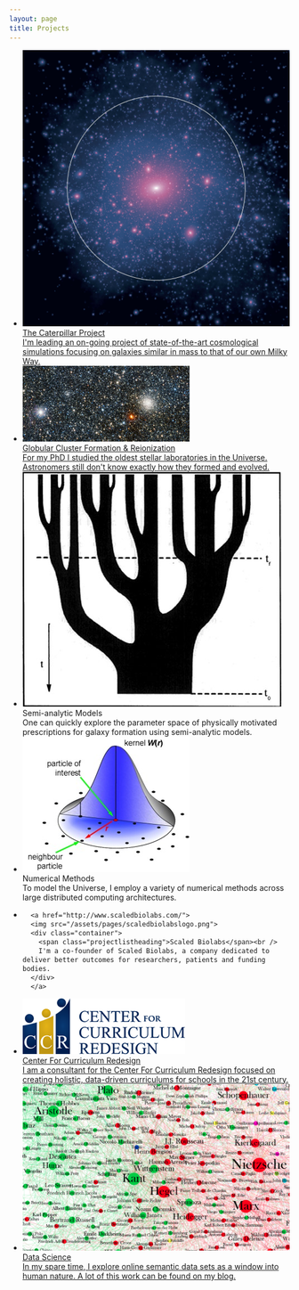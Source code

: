 ```yaml
---
layout: page
title: Projects
---
```


<ul class="projectlist">
  <li>
  <a href="http://brendangriffen.com/caterpillar/">
      <img src="/assets/caterpillar/Cat10.jpg">
      <div class="container">
        <span class="projectlistheading">The Caterpillar Project</span><br />
        I'm leading an on-going project of state-of-the-art cosmological simulations focusing on galaxies similar in mass to that of our own Milky Way. 
      </div>
  </a>
  </li>  
  <li>
      <a href="http://brendangriffen.com/globular/">
      <img src="/assets/pages/gc_screenshot.jpg">
      <div class="container">
        <span class="projectlistheading">Globular Cluster Formation & Reionization</span><br />
        For my PhD I studied the oldest stellar laboratories in the Universe. Astronomers still don't know exactly how they formed and evolved.
      </div>
  </a>
  </li>
  <li>
      <img src="/assets/pages/sam_screenshot.jpg">
      <div class="container">
        <span class="projectlistheading">Semi-analytic Models</span><br />
        One can quickly explore the parameter space of physically motivated prescriptions for galaxy formation using semi-analytic models.
      </div>
  </li>
  <li>
      <img src="/assets/pages/numerical_methods_screenshot.jpg">
      <div class="container">
        <span class="projectlistheading">Numerical Methods</span><br />
        To model the Universe, I employ a variety of numerical methods across large distributed computing architectures.
      </div>
  </li>

  <li>
      
      <a href="http://www.scaledbiolabs.com/">
      <img src="/assets/pages/scaledbiolabslogo.png">
      <div class="container">
        <span class="projectlistheading">Scaled Biolabs</span><br />
        I'm a co-founder of Scaled Biolabs, a company dedicated to deliver better outcomes for researchers, patients and funding bodies. 
      </div>
      </a>
  </li>

  <li>
      <a href="http://curriculumredesign.org/">
      <img src="/assets/pages/ccrlogo.png">
      <div class="container">
        <span class="projectlistheading">Center For Curriculum Redesign</span><br />
        I am a consultant for the Center For Curriculum Redesign focused on creating holistic, data-driven curriculums for schools in the 21st century.
      </div>
      </a>
  </li>

  <li>
      <a href="/blog/">
      <img src="/assets/pages/data_science_screenshot.png">
      <div class="container">
        <span class="projectlistheading">Data Science</span><br />
        In my spare time, I explore online semantic data sets as a window into human nature. A lot of this work can be found on my blog.
      </div>
      </a>
  </li>
</ul>

[gh]: https://github.com/bgriffen
